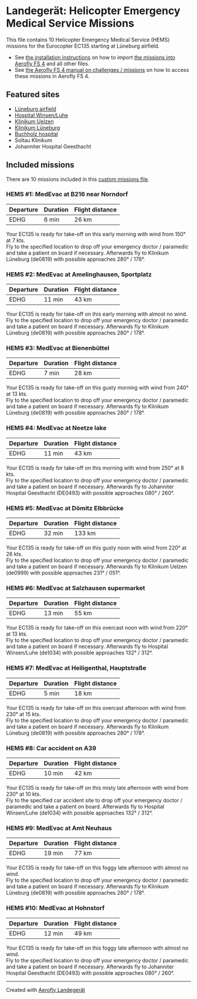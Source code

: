# Landegerät: Helicopter Emergency Medical Service Missions

This file contains 10 Helicopter Emergency Medical Service (HEMS) missions for the Eurocopter EC135 starting at Lüneburg airfield.

- See [the installation instructions](https://fboes.github.io/aerofly-missions/docs/generic-installation.html) on how to import [the missions into Aerofly FS 4](missions/custom_missions_user.tmc) and all other files.
- See [the Aerofly FS 4 manual on challenges / missions](https://www.aerofly.com/tutorials/missions/) on how to access these missions in Aerofly FS 4.

## Featured sites

- [Lüneburg airfield](https://aip.dfs.de/BasicVFR/)
- [Hospital Winsen/Luhe](https://aip.dfs.de/BasicVFR/)
- [Klinikum Uelzen](https://aip.dfs.de/BasicVFR/)
- [Klinikum Lüneburg](https://aip.dfs.de/BasicVFR/)
- [Buchholz hospital](https://aip.dfs.de/BasicVFR/)
- Soltau Klinikum
- Johanniter Hospital Geesthacht

## Included missions

There are 10 missions included in this [custom missions file](missions/custom_missions_user.tmc).

### HEMS #1: MedEvac at B216 near Norndorf

| Departure | Duration | Flight distance |
| --------- | -------- | --------------- |
| EDHG      | 6 min    | 26 km           |

Your EC135 is ready for take-off on this early morning with wind from 150° at 7 kts.  
Fly to the specified location to drop off your emergency doctor / paramedic and take a patient on board if necessary. Afterwards fly to Klinikum Lüneburg (de0819) with possible approaches 280° / 178°.

### HEMS #2: MedEvac at Amelinghausen, Sportplatz

| Departure | Duration | Flight distance |
| --------- | -------- | --------------- |
| EDHG      | 11 min   | 43 km           |

Your EC135 is ready for take-off on this early morning with almost no wind.  
Fly to the specified location to drop off your emergency doctor / paramedic and take a patient on board if necessary. Afterwards fly to Klinikum Lüneburg (de0819) with possible approaches 280° / 178°.

### HEMS #3: MedEvac at Bienenbüttel

| Departure | Duration | Flight distance |
| --------- | -------- | --------------- |
| EDHG      | 7 min    | 28 km           |

Your EC135 is ready for take-off on this gusty morning with wind from 240° at 13 kts.  
Fly to the specified location to drop off your emergency doctor / paramedic and take a patient on board if necessary. Afterwards fly to Klinikum Lüneburg (de0819) with possible approaches 280° / 178°.

### HEMS #4: MedEvac at Neetze lake

| Departure | Duration | Flight distance |
| --------- | -------- | --------------- |
| EDHG      | 11 min   | 43 km           |

Your EC135 is ready for take-off on this morning with wind from 250° at 8 kts.  
Fly to the specified location to drop off your emergency doctor / paramedic and take a patient on board if necessary. Afterwards fly to Johanniter Hospital Geesthacht (DE0493) with possible approaches 080° / 260°.

### HEMS #5: MedEvac at Dömitz Elbbrücke

| Departure | Duration | Flight distance |
| --------- | -------- | --------------- |
| EDHG      | 32 min   | 133 km          |

Your EC135 is ready for take-off on this gusty noon with wind from 220° at 26 kts.  
Fly to the specified location to drop off your emergency doctor / paramedic and take a patient on board if necessary. Afterwards fly to Klinikum Uelzen (de0999) with possible approaches 231° / 051°.

### HEMS #6: MedEvac at Salzhausen supermarket

| Departure | Duration | Flight distance |
| --------- | -------- | --------------- |
| EDHG      | 13 min   | 55 km           |

Your EC135 is ready for take-off on this overcast noon with wind from 220° at 13 kts.  
Fly to the specified location to drop off your emergency doctor / paramedic and take a patient on board if necessary. Afterwards fly to Hospital Winsen/Luhe (de1034) with possible approaches 132° / 312°.

### HEMS #7: MedEvac at Heiligenthal, Hauptstraße

| Departure | Duration | Flight distance |
| --------- | -------- | --------------- |
| EDHG      | 5 min    | 18 km           |

Your EC135 is ready for take-off on this overcast afternoon with wind from 230° at 15 kts.  
Fly to the specified location to drop off your emergency doctor / paramedic and take a patient on board if necessary. Afterwards fly to Klinikum Lüneburg (de0819) with possible approaches 280° / 178°.

### HEMS #8: Car accident on A39

| Departure | Duration | Flight distance |
| --------- | -------- | --------------- |
| EDHG      | 10 min   | 42 km           |

Your EC135 is ready for take-off on this misty late afternoon with wind from 230° at 10 kts.  
Fly to the specified car accident site to drop off your emergency doctor / paramedic and take a patient on board. Afterwards fly to Hospital Winsen/Luhe (de1034) with possible approaches 132° / 312°.

### HEMS #9: MedEvac at Amt Neuhaus

| Departure | Duration | Flight distance |
| --------- | -------- | --------------- |
| EDHG      | 19 min   | 77 km           |

Your EC135 is ready for take-off on this foggy late afternoon with almost no wind.  
Fly to the specified location to drop off your emergency doctor / paramedic and take a patient on board if necessary. Afterwards fly to Klinikum Lüneburg (de0819) with possible approaches 280° / 178°.

### HEMS #10: MedEvac at Hohnstorf

| Departure | Duration | Flight distance |
| --------- | -------- | --------------- |
| EDHG      | 12 min   | 49 km           |

Your EC135 is ready for take-off on this foggy late afternoon with almost no wind.  
Fly to the specified location to drop off your emergency doctor / paramedic and take a patient on board if necessary. Afterwards fly to Johanniter Hospital Geesthacht (DE0493) with possible approaches 080° / 260°.

---

Created with [Aerofly Landegerät](https://github.com/fboes/aerofly-patterns)
